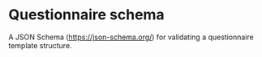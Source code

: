 # Questionnaire schema

A JSON Schema (https://json-schema.org/) for validating a questionnaire template structure.
